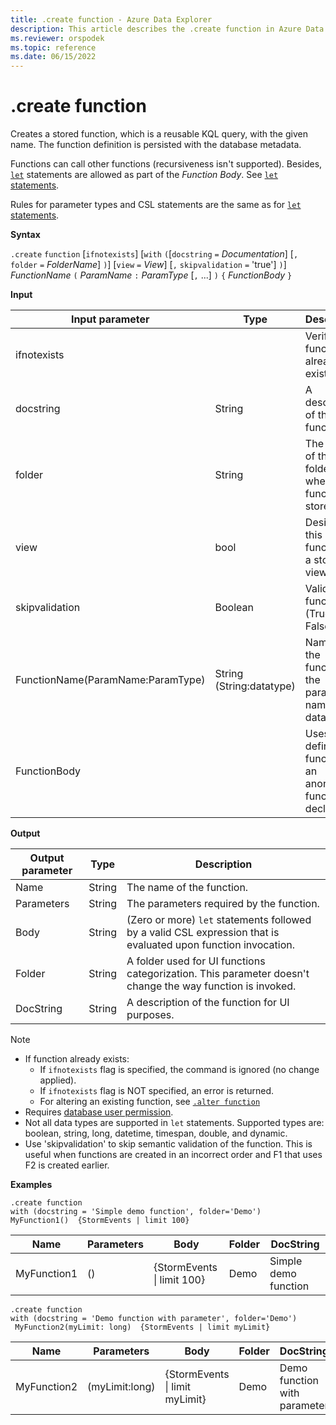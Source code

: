 ```yaml
---
title: .create function - Azure Data Explorer
description: This article describes the .create function in Azure Data Explorer.
ms.reviewer: orspodek
ms.topic: reference
ms.date: 06/15/2022
---
```

# .create function

Creates a stored function, which is a reusable KQL query,  with the given name. The function definition is persisted with the database metadata.

Functions can call other functions (recursiveness isn't supported). Besides, [`let`](../query/letstatement.md) statements are allowed as part of the *Function Body*. See [`let` statements](../query/letstatement.md).

Rules for parameter types and CSL statements are the same as for [`let` statements](../query/letstatement.md).

**Syntax**

`.create` `function` [`ifnotexists`] [`with` `(`[`docstring` `=` *Documentation*] [`,` `folder` `=` *FolderName*] `)`] [`view` `=` *View*] [`,` `skipvalidation` `=` 'true'] `)`]
*FunctionName* `(` *ParamName* `:` *ParamType* [`,` ...] `)` `{` *FunctionBody* `}`

**Input**

|Input parameter |Type |Description |
|---|---|---|
|ifnotexists|   |Verify if the function already exists.
|docstring|String|A description of the function.
|folder|String|The name of the folder where the function is stored.
|view|bool|Designates this function as a stored view.
|skipvalidation|Boolean|Validate the function (True or False).
|FunctionName(ParamName:ParamType)|String (String:datatype)|Name of the function, the parameter name and datatype.
|FunctionBody|   |Uses a user defined function or an anonymous function declaration.

**Output**

|Output parameter |Type |Description
|---|---|---|
|Name |String |The name of the function.
|Parameters  |String |The parameters required by the function.
|Body  |String |(Zero or more) `let` statements followed by a valid CSL expression that is evaluated upon function invocation.
|Folder|String|A folder used for UI functions categorization. This parameter doesn't change the way function is invoked.
|DocString|String|A description of the function for UI purposes.

> [!NOTE]
> * If function already exists:
>    * If `ifnotexists` flag is specified, the command is ignored (no change applied).
>    * If `ifnotexists` flag is NOT specified, an error is returned.
>    * For altering an existing function, see [`.alter function`](alter-function.md)
> * Requires [database user permission](../management/access-control/role-based-authorization.md).
> * Not all data types are supported in `let` statements. Supported types are: boolean, string, long, datetime, timespan, double, and dynamic.
> * Use 'skipvalidation' to skip semantic validation of the function. This is useful when functions are created in an incorrect order and F1 that uses F2 is created earlier.

**Examples**

```kusto
.create function 
with (docstring = 'Simple demo function', folder='Demo')
MyFunction1()  {StormEvents | limit 100}
```

|Name|Parameters|Body|Folder|DocString|
|---|---|---|---|---|
|MyFunction1|()|{StormEvents &#124; limit 100}|Demo|Simple demo function|

```kusto
.create function
with (docstring = 'Demo function with parameter', folder='Demo')
 MyFunction2(myLimit: long)  {StormEvents | limit myLimit}
```

|Name|Parameters|Body|Folder|DocString|
|---|---|---|---|---|
|MyFunction2|(myLimit:long)|{StormEvents &#124; limit myLimit}|Demo|Demo function with parameter|
